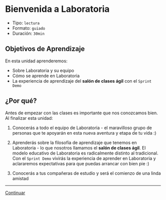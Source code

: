 # Bienvenida a Laboratoria
- Tipo: `lectura`
- Formato: `guiado`
- Duración: `30min`

## Objetivos de Aprendizaje

En esta unidad aprenderemos:
* Sobre Laboratoria y su equipo
* Cómo se aprende en Laboratoria
* La experiencia de aprendizaje del **salón de clases ágil** con el `Sprint Demo`

## ¿Por qué?

Antes de empezar con las clases es importante que nos conozcamos bien. Al
finalizar esta unidad:

1. Conocerás a todo el equipo de Laboratoria - el maravilloso grupo de personas
que te apoyarán en esta nueva aventura y etapa de tu vida :)

2. Aprenderás sobre la filosofía de aprendizaje que tenemos en Laboratoria - lo
que nosotros llamamos el **salón de clases ágil**. El modelo
educativo de Laboratoria es radicalmente distinto al tradicional. Con el
`Sprint Demo` vivirás la experiencia de aprender en Laboratoria y aclararemos
expectativas para que puedas arrancar con bien pie :)

3. Conocerás a tus compañeras de estudio y será el comienzo de una linda amistad

***

[Continuar](01-about-laboratoria.md)
